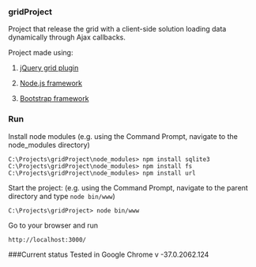 ### gridProject
Project that release the grid with a client-side solution loading data dynamically through Ajax callbacks.

Project made using:

1) [jQuery grid plugin](http://www.trirand.com/blog/)

2) [Node.js framework](https://nodejs.org/en/) 

3) [Bootstrap framework](http://getbootstrap.com/)

### Run
Install node modules (e.g. using the Command Prompt, navigate to the node_modules directory)

	C:\Projects\gridProject\node_modules> npm install sqlite3
	C:\Projects\gridProject\node_modules> npm install fs
	C:\Projects\gridProject\node_modules> npm install url


Start the project: (e.g. using the Command Prompt, navigate to the parent directory and type `node bin/www`)

	C:\Projects\gridProject> node bin/www
	
	
Go to your browser and run

	http://localhost:3000/


###Current status
Tested in Google Chrome v -37.0.2062.124

	

